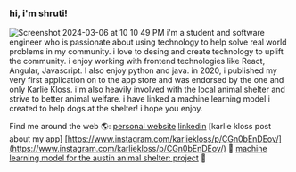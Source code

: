 ### hi, i'm shruti! 

![Screenshot 2024-03-06 at 10 10 49 PM](https://github.com/shruti2003/shruti2003/assets/60987296/a6e813ec-dda2-49bd-9e5f-3b4b3e37d75d)
i'm a student and software engineer who is passionate about using technology to help solve real world problems in my community. i love to desing and create technology to uplift the community. 
i enjoy working with frontend technologies like React, Angular, Javascript. I also enjoy python and java. in 2020, i published my very first application on to the app store and was endorsed by the one
and only Karlie Kloss. i'm also heavily involved with the local animal shelter and strive to better animal welfare. i have linked a machine learning model i created to help dogs at the shelter! i hope
you enjoy. 

Find me around the web 🌎:
[personal website](https://www.cs.utexas.edu/~shruti/) 
[linkedin](https://www.linkedin.com/in/shrutipat/)
[karlie kloss post about my app] [https://www.instagram.com/karliekloss/p/CGn0bEnDEov/](https://www.instagram.com/karliekloss/p/CGn0bEnDEov/) 📱
[machine learning model for the austin animal shelter: project](https://github.com/shruti2003/MLFinalProject)  🐶
